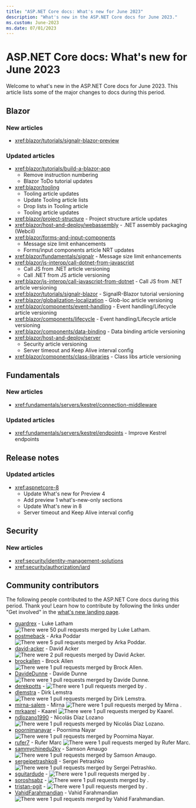 ```yaml
---
title: "ASP.NET Core docs: What's new for June 2023"
description: "What's new in the ASP.NET Core docs for June 2023."
ms.custom: June-2023
ms.date: 07/01/2023
---
```


# ASP.NET Core docs: What's new for June 2023

Welcome to what's new in the ASP.NET Core docs for June 2023. This article lists some of the major changes to docs during this period.

## Blazor

### New articles

- <xref:blazor/tutorials/signalr-blazor-preview>

### Updated articles

- <xref:blazor/tutorials/build-a-blazor-app>
  - Remove instruction numbering
  - Blazor ToDo tutorial updates
- <xref:blazor/tooling>
  - Tooling article updates
  - Update Tooling article lists
  - Drop lists in Tooling article
  - Tooling article updates
- <xref:blazor/project-structure> - Project structure article updates
- <xref:blazor/host-and-deploy/webassembly> - .NET assembly packaging (Webcil)
- <xref:blazor/forms-and-input-components>
  - Message size limit enhancements
  - Forms/input components article NRT updates
- <xref:blazor/fundamentals/signalr> - Message size limit enhancements
- <xref:blazor/js-interop/call-dotnet-from-javascript>
  - Call JS from .NET article versioning
  - Call .NET from JS article versioning
- <xref:blazor/js-interop/call-javascript-from-dotnet> - Call JS from .NET article versioning
- <xref:blazor/tutorials/signalr-blazor> - SignalR-Blazor tutorial versioning
- <xref:blazor/globalization-localization> - Glob-loc article versioning
- <xref:blazor/components/event-handling> - Event handling/Lifecycle article versioning
- <xref:blazor/components/lifecycle> - Event handling/Lifecycle article versioning
- <xref:blazor/components/data-binding> - Data binding article versioning
- <xref:blazor/host-and-deploy/server>
  - Security article versioning
  - Server timeout and Keep Alive interval config
- <xref:blazor/components/class-libraries> - Class libs article versioning

## Fundamentals

### New articles

- <xref:fundamentals/servers/kestrel/connection-middleware>

### Updated articles

- <xref:fundamentals/servers/kestrel/endpoints> - Improve Kestrel endpoints

## Release notes

### Updated articles

- <xref:aspnetcore-8>
  - Update What's new for Preview 4
  - Add preview 1 what's-new-only sections
  - Update What's new in 8
  - Server timeout and Keep Alive interval config

## Security

### New articles

- <xref:security/identity-management-solutions>
- <xref:security/authorization/iard>

## Community contributors

The following people contributed to the ASP.NET Core docs during this period. Thank you! Learn how to contribute by following the links under "Get involved" in the [what's new landing page](index.yml).

- [guardrex](https://github.com/guardrex) - Luke Latham ![There were 50 pull requests merged by Luke Latham.](https://img.shields.io/badge/Merged%20Pull%20Requests-50-green)
- [postmeback](https://github.com/postmeback) - Arka Poddar ![There were 5 pull requests merged by Arka Poddar.](https://img.shields.io/badge/Merged%20Pull%20Requests-5-green)
- [david-acker](https://github.com/david-acker) - David Acker ![There were 2 pull requests merged by David Acker.](https://img.shields.io/badge/Merged%20Pull%20Requests-2-green)
- [brockallen](https://github.com/brockallen) - Brock Allen ![There were 1 pull requests merged by Brock Allen.](https://img.shields.io/badge/Merged%20Pull%20Requests-1-green)
- [DavideDunne](https://github.com/DavideDunne) - Davide Dunne ![There were 1 pull requests merged by Davide Dunne.](https://img.shields.io/badge/Merged%20Pull%20Requests-1-green)
- [derekpotts](https://github.com/derekpotts) -  ![There were 1 pull requests merged by .](https://img.shields.io/badge/Merged%20Pull%20Requests-1-green)
- [dlemstra](https://github.com/dlemstra) - Dirk Lemstra ![There were 1 pull requests merged by Dirk Lemstra.](https://img.shields.io/badge/Merged%20Pull%20Requests-1-green)
- [mirna-salem](https://github.com/mirna-salem) - Mirna  ![There were 1 pull requests merged by Mirna .](https://img.shields.io/badge/Merged%20Pull%20Requests-1-green)
- [mrkaarel](https://github.com/mrkaarel) - Kaarel ![There were 1 pull requests merged by Kaarel.](https://img.shields.io/badge/Merged%20Pull%20Requests-1-green)
- [ndlozano1990](https://github.com/ndlozano1990) - Nicolás Díaz Lozano ![There were 1 pull requests merged by Nicolás Díaz Lozano.](https://img.shields.io/badge/Merged%20Pull%20Requests-1-green)
- [poornimanayar](https://github.com/poornimanayar) - Poornima Nayar ![There were 1 pull requests merged by Poornima Nayar.](https://img.shields.io/badge/Merged%20Pull%20Requests-1-green)
- [rufer7](https://github.com/rufer7) - Rufer Marc ![There were 1 pull requests merged by Rufer Marc.](https://img.shields.io/badge/Merged%20Pull%20Requests-1-green)
- [sammychinedu2ky](https://github.com/sammychinedu2ky) - Samson Amaugo ![There were 1 pull requests merged by Samson Amaugo.](https://img.shields.io/badge/Merged%20Pull%20Requests-1-green)
- [sergeipetrashko8](https://github.com/sergeipetrashko8) - Sergei Petrashko ![There were 1 pull requests merged by Sergei Petrashko.](https://img.shields.io/badge/Merged%20Pull%20Requests-1-green)
- [sguitardude](https://github.com/sguitardude) -  ![There were 1 pull requests merged by .](https://img.shields.io/badge/Merged%20Pull%20Requests-1-green)
- [soroshsabz](https://github.com/soroshsabz) -  ![There were 1 pull requests merged by .](https://img.shields.io/badge/Merged%20Pull%20Requests-1-green)
- [tristan-pgit](https://github.com/tristan-pgit) -  ![There were 1 pull requests merged by .](https://img.shields.io/badge/Merged%20Pull%20Requests-1-green)
- [VahidFarahmandian](https://github.com/VahidFarahmandian) - Vahid Farahmandian ![There were 1 pull requests merged by Vahid Farahmandian.](https://img.shields.io/badge/Merged%20Pull%20Requests-1-green)
